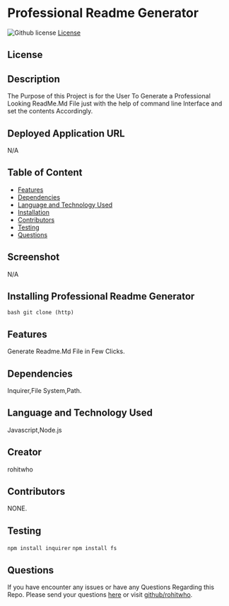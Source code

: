 # Professional Readme Generator
![Github license](https://img.shields.io/badge/license-MIT-red.svg)
[License](https://github.com/jeff-k/jeff-k-github/blob/master/LICENSE)
## License


## Description
The Purpose of this Project is for the User To Generate a Professional Looking ReadMe.Md File just with the help of command line Interface and set the contents Accordingly. 

## Deployed Application URL
N/A

## Table of Content
* [Features](#features)
* [Dependencies](#require)
* [Language and Technology Used](#usage)
* [Installation](#installation)
* [Contributors](#contributors)
* [Testing](#testing)
* [Questions](#questions)

## Screenshot
N/A

## Installing Professional Readme Generator
`bash git clone (http)`

## Features
Generate Readme.Md File in Few Clicks.

##  Dependencies
Inquirer,File System,Path.

## Language and Technology Used
Javascript,Node.js

## Creator
rohitwho

## Contributors
NONE.

## Testing
`npm install inquirer` 
`npm install fs `

## Questions
If you have encounter any issues or have any Questions  Regarding this Repo. Please send your questions [here](mailto:undefined?subject=[GitHub]%20Dev%20Connect) or visit [github/rohitwho](https://github.com/rohitwho).
